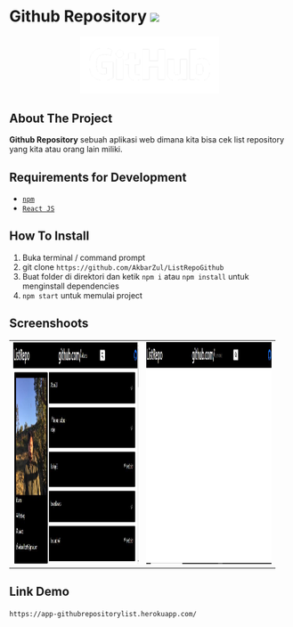 # Github Repository <img src="https://img.shields.io/badge/React-20232A?style=for-the-badge&logo=react&logoColor=61DAFB">

<div align="center">
    <img width="250" src="./src/assets/images/GitHub.png">
</div>

## About The Project

**Github Repository** sebuah aplikasi web dimana kita bisa cek list repository yang kita atau orang lain miliki.

## Requirements for Development
- [`npm`](https://www.npmjs.com/get-npm)
- [`React JS`](https://reactjs.org/)

## How To Install
1. Buka terminal / command prompt
2. git clone `https://github.com/AkbarZul/ListRepoGithub`
3. Buat folder di direktori dan ketik `npm i` atau `npm install` untuk menginstall dependencies
4. `npm start` untuk memulai project

## Screenshoots

<table>
  <tr>
    <td valign="center"><img src="./src/assets/images/github1.jpg" height="400px" width="225px"></td>
    <td valign="center"><img src="./src/assets/images/github2.jpg" height="400px" width="225px"></td>
  </tr>
 </table>

 ## Link Demo

 `https://app-githubrepositorylist.herokuapp.com/`

